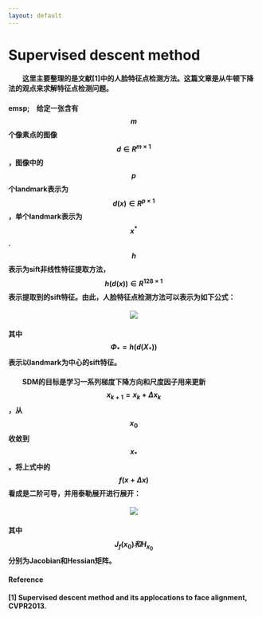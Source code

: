 ```yaml
---
layout: default
---
```

# **Supervised descent method**

#### &emsp;&emsp;这里主要整理的是文献[1]中的人脸特征点检测方法。这篇文章是从牛顿下降法的观点来求解特征点检测问题。

#### emsp;&emsp;给定一张含有$$m$$个像素点的图像$$d\in R^{m\times 1}$$，图像中的$$p$$个landmark表示为$$d(x)\in R^{p\times 1}$$，单个landmark表示为$$x^{*}$$.$$h$$表示为sift非线性特征提取方法，$$h(d(x))\in R^{128\times 1}$$表示提取到的sift特征。由此，人脸特征点检测方法可以表示为如下公式：

 <div style="text-align: center">
 <img src="../Images/sdm1.png">
 </div>

#### 其中$$\Phi_{*} = h(d(X_{*}))$$表示以landmark为中心的sift特征。

#### &emsp;&emsp;SDM的目标是学习一系列梯度下降方向和尺度因子用来更新$$x_{k+1}=x_{k} +\Delta x_{k}$$，从$$x_{0}$$收敛到$$x_{*}$$。将上式中的$$f(x+\Delta x)$$看成是二阶可导，并用泰勒展开进行展开：

<div style="text-align: center">
<img src="../Images/sdm2.png">
</div>

#### 其中$$J_{f}(x_{0})和H_{x_{0}}$$分别为Jacobian和Hessian矩阵。


#### **Reference**

#### [1] Supervised descent method and its applocations to face alignment, CVPR2013.
